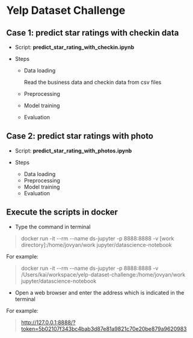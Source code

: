 # Yelp Dataset Challenge

## Case 1: predict star ratings with checkin data

- Script: **predict_star_rating_with_checkin.ipynb**

- Steps
	- Data loading
	
		Read the business data and checkin data from csv files
		
	- Preprocessing
	
	- Model training
	- Evaluation

## Case 2: predict star ratings with photo


- Script: **predict_star_rating_with_photos.ipynb**

- Steps
	- Data loading
	- Preprocessing
	- Model training
	- Evaluation


## Execute the scripts in docker

- Type the command in terminal

> docker run -it --rm --name ds-jupyter -p 8888:8888 -v [work directory]:/home/jovyan/work jupyter/datascience-notebook

For example:
> docker run -it --rm --name ds-jupyter -p 8888:8888 -v /Users/kai/workspace/yelp-dataset-challenge:/home/jovyan/work jupyter/datascience-notebook


- Open a web browser and enter the address which is indicated in the terminal

For example:
> http://127.0.0.1:8888/?token=5b02107f343bc4bab3d87e81a9821c70e20be879a9620983
